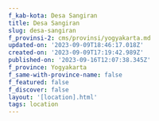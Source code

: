 ```yaml
---
f_kab-kota: Desa Sangiran
title: Desa Sangiran
slug: desa-sangiran
f_provinsi-2: cms/provinsi/yogyakarta.md
updated-on: '2023-09-09T18:46:17.018Z'
created-on: '2023-09-09T17:19:42.989Z'
published-on: '2023-09-16T12:07:38.345Z'
f_province: Yogyakarta
f_same-with-province-name: false
f_featured: false
f_discover: false
layout: '[location].html'
tags: location
---
```



